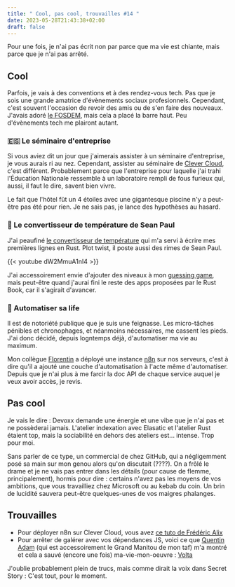 ```yaml
---
title: " Cool, pas cool, trouvailles #14 "
date: 2023-05-28T21:43:38+02:00
draft: false
---
```


Pour une fois, je n'ai pas écrit non par parce que ma vie est chiante, mais parce que je n'ai pas arrêté.

## Cool

Parfois, je vais à des conventions et à des rendez-vous tech. Pas que je sois une grande amatrice d'évènements sociaux profesionnels. Cependant, c'est souvent l'occasion de revoir des amis ou de s'en faire des nouveaux. J'avais adoré [le FOSDEM](jdbord-12), mais cela a placé la barre haut. Peu d'évènements tech me plairont autant.

### 🇪🇸 Le séminaire d'entreprise

Si vous aviez dit un jour que j'aimerais assister à un séminaire d'entreprise, je vous aurais ri au nez. Cependant, assister au séminaire de [Clever Cloud](clever-cloud.com), c'est différent. Probablement parce que l'entreprise pour laquelle j'ai trahi l'Éducation Nationale ressemble à un laboratoire rempli de fous furieux qui, aussi, il faut le dire, savent bien vivre.

Le fait que l'hôtel fût un 4 étoiles avec une gigantesque piscine n'y a peut-être pas été pour rien. Je ne sais pas, je lance des hypothèses au hasard.

### 🦀 Le convertisseur de température de Sean Paul

J'ai peaufiné [le convertisseur de température](https://github.com/juliamrch/fahrenheit-to-celsius-converter) qui m'a servi à écrire mes premières lignes en Rust. Plot twist, il poste aussi des rimes de Sean Paul.

{{< youtube dW2MmuA1nI4 >}}

J'ai accessoirement envie d'ajouter des niveaux à mon [guessing game](https://github.com/juliamrch/rust-guessing-game), mais peut-être quand j'aurai fini le reste des apps proposées par le Rust Book, car il s'agirait d'avancer.

### 🤖 Automatiser sa life

Il est de notoriété publique que je suis une feignasse. Les micro-tâches pénibles et chronophages, et néanmoins nécessaires, me cassent les pieds. J'ai donc décidé, depuis logntemps déjà, d'automatiser ma vie au maximum.

Mon collègue [Florentin](https://twitter.com/FlorentinDUBOIS?s=20) a déployé une instance [n8n](n8n) sur nos serveurs, c'est à dire qu'il a ajouté une couche d'automatisation à l'acte même d'automatiser. Depuis que je n'ai plus à me farcir la doc API de chaque service auquel je veux avoir accès, je revis.

## Pas cool

Je vais le dire : Devoxx demande une énergie et une vibe que je n'ai pas et ne possèderai jamais. L'atelier indexation avec Elasatic et l'atelier Rust étaient top, mais la sociabilité en dehors des ateliers est... intense. Trop pour moi.

Sans parler de ce type, un commercial de chez GitHub, qui a négligemment posé sa main sur mon genou alors qu'on discutait (????). On a frôlé le drame et je ne vais pas entrer dans les détails (pour cause de flemme, principalement), hormis pour dire : certains n'avez pas les moyens de vos ambitions, que vous travailliez chez Microsoft ou au kebab du coin. Un brin de lucidité sauvera peut-être quelques-unes de vos maigres phalanges.

## Trouvailles

- Pour déployer n8n sur Clever Cloud, vous avez [ce tuto de Frédéric Alix](https://blog.pancasat.com/une-environnement-n8n-pret-pour-de-la-monte-en-charge-installation-et-configuration-sur-clever-cloud)
- Pour arrêter de galérer avec vos dépendances JS, voici ce que [Quentin Adam](https://twitter.com/waxzce?s=20) (qui est accessoirement le Grand Manitou de mon taf) m'a montré et cela a sauvé (encore une fois) ma-vie-mon-oeuvre : [Volta](https://volta.sh)

J'oublie probablement plein de trucs, mais comme dirait la voix dans Secret Story : C'est tout, pour le moment.